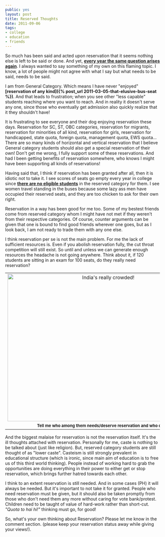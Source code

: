 ```yaml
---
public: yes
layout: post
title: Reserved Thoughts
date: 2011-09-06
tags:
- college
- education
- friends
---
```


So much has been said and acted upon reservation that it seems nothing else is left to be said or done. And yet, **[every year the same question arises again](http://thinkxp.blogspot.com/2011/07/reservation.html)**. I always wanted to say something of my own on this flaming topic. I know, a lot of people might not agree with what I say but what needs to be said, needs to be said.

I am from General Category. Which means I have never "enjoyed" **[reservation of any kind]({% post_url 2011-03-05-that-elusive-bus-seat %})**. And that leads to frustration; when you see other "less capable" students reaching where you want to reach. And in reality it doesn't serve any one, since those who eventually get admission also quickly realize that it they shouldn't have!

It is frustrating to see everyone and their dog enjoying reservation these days. Reservation for SC, ST, OBC categories, reservation for migrants, reservation for minorities of all kind, reservation for girls, reservation for handicapped, state quota, foreign quota, management quota, EWS quota... There are so many kinds of horizontal and vertical reservation that I believe General category students should also get a special reservation of their own! Don't get me wrong, I fully support some of these reservations. And had I been getting benefits of reservation somewhere, who knows I might have been supporting all kinds of reservations!

Having said that, I think if reservation has been granted after all, then it is idiotic not to take it. I see scores of seats go empty every year in college since **[there are no eligible students](http://articles.timesofindia.indiatimes.com/2011-08-13/education/29883704_1_obc-seats-obc-cutoffs-obc-candidates)** in the reserved category for them. I see women travel standing in the buses because some lazy ass men have occupied their reserved seats, and they are too chicken to ask for their own right.

Reservation in a way has been good for me too. Some of my bestest friends come from reserved category whom I might have not met if they weren't from their respective categories. Of course, counter arguments can be given that one is bound to find good friends wherever one goes, but as I look back, I am not ready to trade them with any one else.

I think reservation per se is not the main problem. For me the lack of sufficient resources is. Even if you abolish reservation fully, the cut throat competition will still exist. So until and unless we can generate enough resources the headache is not going anywhere. Think about it, if 120 students are sitting in an exam for 100 seats, do they really need reservation?

<table cellpadding="0" cellspacing="0" class="tr-caption-container" style="margin-left: auto; margin-right: auto; text-align: justify;"><tbody><tr><td style="text-align: center;"><a href="http://www.flickr.com/photos/erin_can_spell/3107780632/" style="margin-left: auto; margin-right: auto;" title="India's really crowded! by erin &amp; camera, on Flickr"><span class="Apple-style-span" style="font-family: inherit;"><img alt="India's really crowded!" height="480" src="http://farm4.static.flickr.com/3274/3107780632_70ff6d0235_z.jpg" width="640"></span></a></td></tr><tr><td class="tr-caption" style="text-align: center;"><b><span class="Apple-style-span" style="font-family: inherit; font-size: small;">Tell me who among them needs/deserve reservation and who doesn't.</span></b></td></tr></tbody></table>

And the biggest malaise for reservation is not the reservation itself. It's the ill thoughts attached with reservation. Personally for me, caste is nothing to be talked about (just like religion). But, reserved category students are still thought of as "lower caste". Casteism is still strongly prevalent in educational structure (which is ironic, since main aim of education is to free us of this third world thinking). People instead of working hard to grab the opportunities are doing everything in their power to either get or stop reservation, which brings further hatred towards each other.

I think to an extent reservation is still needed. And in some cases (PH) it will always be needed. But it's important to not take it for granted. People who need reservation must be given, but it should also be taken promptly from those who don't need them any more without caring for vote bank/protest. Children need to be taught of value of hard-work rather than short-cut. _"Quota to hai hi!"_ thinking must go, for good!

So, what's your own thinking about Reservation? Please let me know in the comment section. (please keep your reservation status away while giving your views!).
